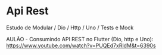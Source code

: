 
<h1> Api Rest </h1>
Estudo de Modular / Dio / Http / Uno / Tests e Mock
  
AULÃO - Consumindo API REST no Flutter (Dio, http e Uno): </br>
https://www.youtube.com/watch?v=PUQEd7xRldM&t=6390s


